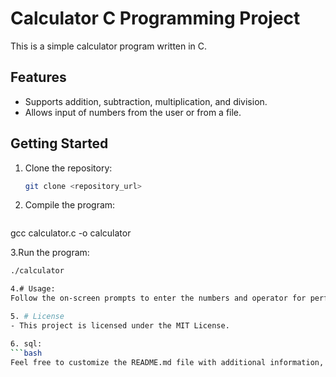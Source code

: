 # Calculator C Programming Project

This is a simple calculator program written in C.

## Features

- Supports addition, subtraction, multiplication, and division.
- Allows input of numbers from the user or from a file.

## Getting Started

1. Clone the repository:

   ```bash
   git clone <repository_url>
   
2. Compile the program:

   ```bash
gcc calculator.c -o calculator

3.Run the program:

   ```bash
./calculator

4.# Usage:
Follow the on-screen prompts to enter the numbers and operator for performing calculations. You can also input the second number as a file path to read the number from a file.

5. # License
- This project is licensed under the MIT License.

6. sql:
```bash
Feel free to customize the README.md file with additional information, usage examples, or any other relevant details about your project.

